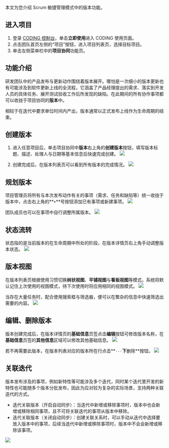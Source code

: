 本文为您介绍 Scrum 敏捷管理模式中的版本功能。

## 进入项目

1. 登录 [CODING 控制台](https://console.cloud.tencent.com/coding)，单击**立即使用**进入 CODING 使用页面。
2. 点击团队首页左侧的“项目”按钮，进入项目列表页，选择目标项目。
3. 单击左侧菜单栏中的**项目协同**功能页。 

## 功能介绍

研发团队中的产品发布与更新动作围绕着版本展开。哪怕是一次细小的版本更新也有可能涉及到软件更新上线的全流程，它涵盖了产品经理提出的需求、落实到开发人员的具体任务、展开测试验收工作后所发现的缺陷。在此期间的所有协作事项都可以收拢于项目协同的**版本**中。

相较于在迭代中要求单位时间内产出，版本通常以正式发布上线作为生命周期的结束。

## 创建版本[](#create)
1. 进入任意项目后，单击项目协同中**版本**右上角的**创建版本**按钮，填写版本标题、描述、处理人与日期等基本信息后快速完成创建。 
![](https://qcloudimg.tencent-cloud.cn/raw/e78d9a702e33251f72ed09d30380dc7e.png)

2. 创建完成后，在版本列表页可以看到所有版本的完成情况。
![](https://qcloudimg.tencent-cloud.cn/raw/d8b7016bab3b7f438668d3a01179c70c.png)

## 规划版本[](#plan)
项目管理员将所有与本次发布动作有关的事项（需求、任务和缺陷等）统一收拢于版本中，点击右上角的**`+`**号按钮添加已有事项或新建事项。
![](https://qcloudimg.tencent-cloud.cn/raw/390a30868957604bbb5d634a17921e97.png)

团队成员也可以在事项中自行调整所属版本。
![](https://qcloudimg.tencent-cloud.cn/raw/f8e9aebb062aa38c3458fc2c1a82debc.png)

## 状态流转[](#start)
状态指的是当前版本的在生命周期中所处的阶段，在版本详情页右上角手动调整版本状态。
![](https://qcloudimg.tencent-cloud.cn/raw/f69d7a6e1f8599b747400f40dbb33f66.png)

## 版本视图[](#view)
在版本列表页根据使用习惯切换**树状视图**、**平铺视图**与**看板视图**等模式。系统将默认记住上次使用的视图模式，待下次使用时将应用相同的视图模式。
![](https://qcloudimg.tencent-cloud.cn/raw/10be9bba09be18a0cf5e8ff474c66883.png)

当存在大量任务时，配合使用搜索框与筛选器，便可以在繁杂的信息中快速筛选出需要的内容。
![](https://qcloudimg.tencent-cloud.cn/raw/ebce09b68681206bfe2311c67f31f175.png)

## 编辑、删除版本[](#edit-delete)
版本创建完成后，在版本详情页的**基础信息**页签点击**编辑**按钮可修改版本名称，在**基础信息**页签的**其他信息**区域可以修改其他基础信息。
![](https://qcloudimg.tencent-cloud.cn/raw/a24d1a1690ac45f2cbda1d6c33f91369.png)

若不再需要此版本，在版本列表对应的版本所在行点击**`···`**下**删除**按钮。
![](https://qcloudimg.tencent-cloud.cn/raw/95c66fdb70fefb7ed50f5cd2ea0f3834.png)

## 关联迭代[](#association)
版本发布涉及的事项，例如新特性等可能涉及多个迭代，同时某个迭代里开发的新特性也可能随多个版本分批发布，因此为应对较为复杂的实际场景，支持两种关联迭代的方式。
-   迭代关联版本（开启自动同步）：当迭代中新增或移除事项时，版本中也会新增或移除相同事项，且不可将关联迭代的事项从版本中移除。
-   迭代关联版本（关闭自动同步）：创建关联关系时，可以手动从迭代中选择要放入版本中的事项，后续当迭代中新增或移除事项时，版本中不会会新增或移除该事项。

![](https://qcloudimg.tencent-cloud.cn/raw/9fc0484c8773d7faa9d3d52c5f199856.png)